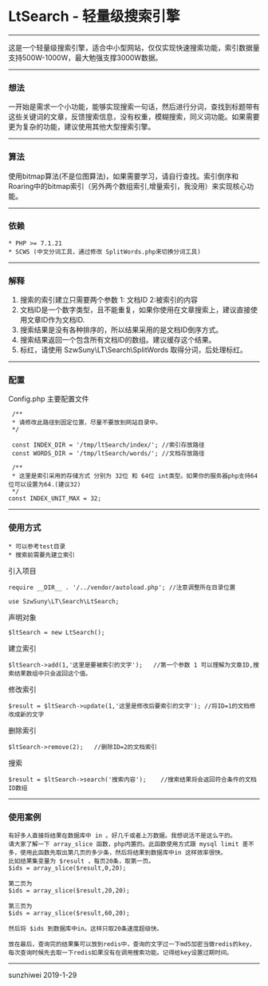 # LtSearch - 轻量级搜索引擎
------
这是一个轻量级搜索引擎，适合中小型网站，仅仅实现快速搜索功能，索引数据量支持500W-1000W，最大勉强支撑3000W数据。

------
### 想法

一开始是需求一个小功能，能够实现搜索一句话，然后进行分词，查找到标题带有这些关键词的文章，反馈搜索信息，没有权重，模糊搜索，同义词功能。如果需要更为复杂的功能，建议使用其他大型搜索引擎。

------
### 算法

使用bitmap算法(不是位图算法)，如果需要学习，请自行查找。索引倒序和Roaring中的bitmap索引（另外两个数组索引,增量索引，我没用）来实现核心功能。

------
### 依赖

    * PHP >= 7.1.21
    * SCWS (中文分词工具，通过修改 SplitWords.php来切换分词工具)

------
### 解释

1. 搜索的索引建立只需要两个参数 1: 文档ID 2:被索引的内容
2. 文档ID是一个数字类型，且不能重复，如果你使用在文章搜索上，建议直接使用文章ID作为文档ID.
3. 搜索结果是没有各种排序的，所以结果采用的是文档ID倒序方式。
4. 搜索结果返回一个包含所有文档ID的数组。建议缓存这个结果。
5. 标红，请使用 SzwSuny\LT\Search\SplitWords 取得分词，后处理标红。

------

### 配置

Config.php 主要配置文件

     /**
     * 请修改此路径到固定位置，尽量不要放到网站目录中。
     */

     const INDEX_DIR = '/tmp/ltSearch/index/'; //索引存放路径
     const WORDS_DIR = '/tmp/ltSearch/words/'; //文档存放路径

     /**
     * 这里是索引采用的存储方式 分别为 32位 和 64位 int类型。如果你的服务器php支持64位可以设置为64.(建议32)
     */
    const INDEX_UNIT_MAX = 32;

------
### 使用方式 

    * 可以参考test目录
    * 搜索前需要先建立索引

引入项目

    require __DIR__ . '/../vendor/autoload.php'; //注意调整所在目录位置

    use SzwSuny\LT\Search\LtSearch;

声明对象

    $ltSearch = new LtSearch();

建立索引

    $ltSearch->add(1,'这里是要被索引的文字');   //第一个参数 1 可以理解为文章ID,搜索结果数组中只会返回这个值。

修改索引

    $result = $ltSearch->update(1,'这里是修改后要索引的文字'); //将ID=1的文档修改成新的文字

删除索引

    $ltSearch->remove(2);   //删除ID=2的文档索引

搜索

    $result = $ltSearch->search('搜索内容');    //搜索结果将会返回符合条件的文档ID数组

------
### 使用案例

    有好多人直接将结果在数据库中 in 。好几千或者上万数据。我想说活不是这么干的。
    请大家了解一下 array_slice 函数，php内置的。此函数使用方式跟 mysql limit 差不多，使用此函数先取出第几页的多少条，然后将结果到数据库中in 这样效率很快。
    比如结果集变量为 $result ，每页20条，取第一页。
    $ids = array_slice($result,0,20);

    第二页为
    $ids = array_slice($result,20,20);

    第三页为
    $ids = array_slice($result,60,20);

    然后将 $ids 到数据库中in。这样只取20条速度超级快。

    放在最后，查询完的结果集可以放到redis中，查询的文字过一下md5加密当做redis的key，每次查询时候先去取一下redis如果没有在调用搜索功能。记得给key设置过期时间。


------

sunzhiwei
2019-1-29

